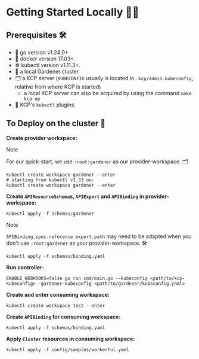 # Getting Started Locally 🚀🌱

## Prerequisites 🛠️

- 🦦 go version v1.24.0+
- 🐳 docker version 17.03+.
- ☸️ kubectl version v1.11.3+.
- 🌻 a local Gardener cluster
- 🗂️ a KCP server (`KUBECONFIG` usually is located in `.kcp/admin.kubeconfig`, relative from where KCP is started)
  - a local KCP server can also be acquired by using the command `make kcp-up`
- 🔌 KCP's `kubectl` plugins

## To Deploy on the cluster 🚢

**Create provider workspace:**
> [!NOTE]
> For our quick-start, we use `:root:gardener` as our provider-workspace. 🗂️
```shell
kubectl create workspace gardener --enter
# starting from kubectl v1.33 on:
kubectl create-workspace gardener --enter
```

**Create `APIResourceSchema`s, `APIExport` and `APIBinding` in provider-workspace:**
```shell
kubectl apply -f schemas/gardener
```

> [!NOTE]
> `APIBinding.spec.reference.export.path` may need to be adapted when you don't use `:root:gardener` as your provider-workspace. 🛠️
```shell
kubectl apply -f schemas/binding.yaml
```

**Run controller:**
```shell
ENABLE_WEBHOOKS=false go run cmd/main.go --kubeconfig <path/to/kcp-kubeconfig> -gardener-kubeconfig <path/to/gardener/kubeconfig.yaml>
```

**Create and enter consuming workspace:**
```shell
kubectl create workspace test --enter
```

**Create `APIBinding` for consuming workspace:**
```shell
kubectl apply -f schemas/binding.yaml
```

**Apply `Cluster` resources in consuming workspace:**
```shell
kubectl apply -f config/samples/workerful.yaml
```
